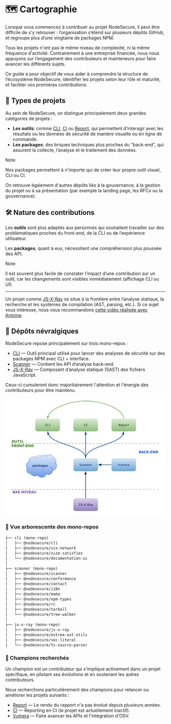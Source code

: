 # 🗺️ Cartographie

Lorsque vous commencez à contribuer au projet NodeSecure, il peut être difficile de s'y retrouver : l’organisation s’étend sur plusieurs dépôts GitHub, et regroupe plus d’une vingtaine de packages NPM.

Tous les projets n'ont pas le même niveau de complexité, ni la même fréquence d'activité. Contrairement à une entreprise financée, nous nous appuyons sur l’engagement des contributeurs et mainteneurs pour faire avancer les différents sujets.

Ce guide a pour objectif de vous aider à comprendre la structure de l’écosystème NodeSecure, identifier les projets selon leur rôle et maturité, et faciliter vos premières contributions.

## 🧱 Types de projets

Au sein de NodeSecure, on distingue principalement deux grandes catégories de projets :

- **Les outils**:  comme [CLI](https://github.com/NodeSecure/cli), [CI](https://github.com/NodeSecure/ci) ou [Report](https://github.com/NodeSecure/report), qui permettent d’interagir avec les résultats ou les données de sécurité de manière visuelle ou en ligne de commande.
- **Les packages**: des briques techniques plus proches du "back-end", qui assurent la collecte, l’analyse et le traitement des données.

> [!NOTE]
> Nos packages permettent à n'importe qui de créer leur propre outil visuel, CLI ou CI.

On retrouve également d'autres dépôts liés à la gouvernance, à la gestion du projet ou à sa présentation (par exemple la landing page, les RFCs ou la gouvernance).

## 🛠️ Nature des contributions

Les **outils** sont plus adaptés aux personnes qui souhaitent travailler sur des problématiques proches du front-end, de la CLI ou de l’expérience utilisateur.

Les **packages**, quant à eux, nécessitent une compréhension plus poussée des API.

> [!NOTE]
> Il est souvent plus facile de constater l’impact d’une contribution sur un outil, car les changements sont visibles immédiatement (affichage CLI ou UI).

---

Un projet comme [JS-X-Ray](https://github.com/NodeSecure/js-x-ray) se situe à la frontière entre l’analyse statique, la recherche et les systèmes de compilation (AST, parsing, etc.).
Si ce sujet vous intéresse, nous vous recommandons [cette vidéo réalisée avec Antoine](https://www.youtube.com/watch?v=8l2ByutdFJ8).

## 🧠 Dépôts névralgiques

NodeSecure repose principalement sur trois mono-repos :

- [CLI](https://github.com/NodeSecure/cli) — Outil principal utilisé pour lancer des analyses de sécurité sur des packages NPM avec CLI + interface.
- [Scanner](https://github.com/NodeSecure/scanner) — Contient les API d’analyse back-end.
- [JS-X-Ray](https://github.com/NodeSecure/js-x-ray) — Composant d’analyse statique (SAST) des fichiers JavaScript.

Ceux-ci cumuleront donc majoritairement l'attention et l'énergie des contributeurs pour être maintenu.

![cartographie](./images/cartographie.png)

### 🌳 Vue arborescente des mono-repos

```
├── cli (mono-repo)
│   ├── @nodesecure/cli
│   ├── @nodesecure/vis-network
│   ├── @nodesecure/size-satisfies
│   └── @nodesecure/documentation-ui
│
├── scanner (mono-repo)
│   ├── @nodesecure/scanner
│   ├── @nodesecure/conformance
│   ├── @nodesecure/contact
│   ├── @nodesecure/i18n
│   ├── @nodesecure/mama
│   ├── @nodesecure/npm-types
│   ├── @nodesecure/rc
│   ├── @nodesecure/tarball
│   └── @nodesecure/tree-walker
│
├── js-x-ray (mono-repo)
│   ├── @nodesecure/js-x-ray
│   ├── @nodesecure/estree-ast-utils
│   ├── @nodesecure/sec-literal
│   └── @nodesecure/ts-source-parser
```

### 🏅 Champions recherchés

Un champion est un contributeur qui s’implique activement dans un projet spécifique, en pilotant ses évolutions et en soutenant les autres contributeurs.

Nous recherchons particulièrement des champions pour relancer ou améliorer les projets suivants :

- [Report](https://github.com/NodeSecure/report) — Le rendu du rapport n'a pas évolué depuis plusieurs années.
- [CI](https://github.com/NodeSecure/ci) — Reporting en CI (le projet est actuellement inactif).
- [Vulnera](https://github.com/NodeSecure/vulnera) — Faire avancer les APIs et l'intégration d'OSV.
